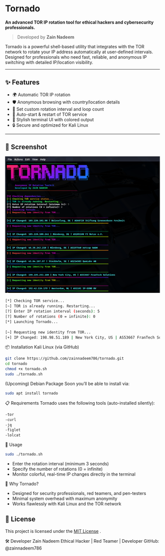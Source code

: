 # Tornado

**An advanced TOR IP rotation tool for ethical hackers and cybersecurity professionals.**

> Developed by **Zain Nadeem**

Tornado is a powerful shell-based utility that integrates with the TOR network to rotate your IP address automatically at user-defined intervals. Designed for professionals who need fast, reliable, and anonymous IP switching with detailed IP/location visibility.

---

## ✨ Features

- 🌍 Automatic TOR IP rotation
- 🛡️ Anonymous browsing with country/location details
- 🔁 Set custom rotation interval and loop count
- 🔄 Auto-start & restart of TOR service
- 🌈 Stylish terminal UI with colored output
- 🔒 Secure and optimized for Kali Linux

---

## 📸 Screenshot

![Tornado Preview](screenshots/demo.png)

```bash
[*] Checking TOR service...
[~] TOR is already running. Restarting...
[?] Enter IP rotation interval (seconds): 5
[?] Number of rotations (0 = infinite): 0
[*] Launching Tornado...

[~] Requesting new identity from TOR...
[+] IP Changed: 198.98.51.189 | New York City, US | AS53667 FranTech Solutions

```
📦 Installation
Kali Linux (via GitHub)

```bash
git clone https://github.com/zainnadeem786/tornado.git
cd tornado
chmod +x tornado.sh
sudo ./tornado.sh
```

(Upcoming) Debian Package
Soon you’ll be able to install via:

```bash
sudo apt install tornado
```

📋 Requirements
Tornado uses the following tools (auto-installed silently):

```bash
-tor
-curl
-jq
-figlet
-lolcat
```

🚀 Usage
```bash
sudo ./tornado.sh
```

- Enter the rotation interval (minimum 3 seconds)
- Specify the number of rotations (0 = infinite)
- Monitor colorful, real-time IP changes directly in the terminal


🧠 Why Tornado?

- Designed for security professionals, red teamers, and pen-testers
- Minimal system overhead with maximum anonymity
- Works flawlessly with Kali Linux and the TOR network

## 📄 License

This project is licensed under the [MIT License](./LICENSE) .



🛠️ Developer
Zain Nadeem
Ethical Hacker | Red Teamer | Developer
GitHub: @zainnadeem786









